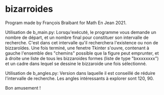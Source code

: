 # bizarroides
Program made by François Braibant for Math En Jean 2021.

Utilisation de b_main.py: 
Lorsqu'exécuté, le programme vous demande un nombre de départ, et un nombre final pour constituer son intervalle de recherche. C'est dans cet intervalle qu'il recherchera l'existence ou non de bizzaroïdes. Une fois terminé, une fenetre Tkinter s'ouvre, contenant à gauche l'ensemble des "chemins" possible que la figure peut emprunter, et à droite une liste de tous les bizzaroides formes (liste de type "bxxxxxxxx") et un cadre dans lequel se dessine le bizzaroide une fois sélectionné.

Utilisation de b_angles.py:
Version dans laquelle il est conseillé de réduire l'intervalle de recherche. Les angles intéressants à explorer sont 120, 90.

Bon amusement ! 
